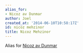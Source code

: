 ```yaml
---
alias_for:
- Nicoz av Dunmar
author: Joel
created_at: '2014-06-10T10:58:17Z'
id: nicoz mehzinor
title: Nicoz Mehzinor
---
```

Alias for [Nicoz av Dunmar]

  [Nicoz av Dunmar]: Nicoz_av_Dunmar